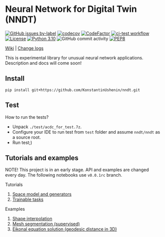 # Neural Network for Digital Twin (NNDT)

[![GitHub issues by-label](https://img.shields.io/github/issues/KonstantinUshenin/nndt/good%20first%20issue)](https://github.com/KonstantinUshenin/nndt/issues?q=is%3Aissue+is%3Aopen+label%3A%22good+first+issue%22)
[![codecov](https://codecov.io/gh/KonstantinUshenin/nndt/branch/main/graph/badge.svg)](https://codecov.io/gh/KonstantinUshenin/nndt)
[![CodeFactor](https://www.codefactor.io/repository/github/konstantinushenin/nndt/badge)](https://www.codefactor.io/repository/github/konstantinushenin/nndt)
[![ci-test workflow](https://github.com/KonstantinUshenin/nndt/actions/workflows/ci-test.yml/badge.svg)](https://github.com/KonstantinUshenin/nndt/actions/workflows/ci-test.yml)
[![License](https://img.shields.io/github/license/KonstantinUshenin/nndt)](https://github.com/KonstantinUshenin/nndt/blob/main/LICENSE)
[![Python 3.10](https://img.shields.io/badge/python-3.10-blue.svg)](https://www.python.org/downloads/release/python-3100/)
![GitHub commit activity](https://img.shields.io/github/commit-activity/m/KonstantinUshenin/nndt)
[![PEP8](https://img.shields.io/badge/code%20style-pep8-blue.svg)](https://www.python.org/dev/peps/pep-0008/)

[Wiki](https://github.com/KonstantinUshenin/nndt/wiki) | [Change logs](https://github.com/KonstantinUshenin/nndt/blob/v0.0.1rc/CHANGELOG.md)

This is experimental library for unusual neural network applications. Description and docs will come soon!

## Install
 
```
pip install git+https://github.com/KonstantinUshenin/nndt.git
```

## Test

How to run the tests?
 - Unpack `./test/acdc_for_test.7z`.
 - Configure your IDE to run test from `test` folder and assume `nndt/nndt` as a source root.
 - Run test;)
 
## Tutorials and examples

NOTE! This project is in an early stage. API and examples are changed every day. 
The following notebooks use `v0.0.1rc` branch.

Tutorials
1. [Space model and generators](https://drive.google.com/file/d/16VEUCfcCtRQOYGqe6N2MBsIsD8OILufL/view?usp=sharing)
2. [Trainable tasks](https://drive.google.com/file/d/16ZnfqzL9VsGqnyWG4zV9uVcwFSvlHdYN/view?usp=sharing)

Examples
1. [Shape interpolation](https://github.com/KonstantinUshenin/nndt/blob/main/demos_preliminary/sdf_multiple_files.py)
2. [Mesh segmentation (supervised)](https://github.com/KonstantinUshenin/nndt/blob/main/demos_preliminary/mesh_segmentation.py)
3. [Eikonal equation solution (geodesic distance in 3D)](https://github.com/KonstantinUshenin/nndt/blob/main/demos_preliminary/eikonal_on_primitives.py)

